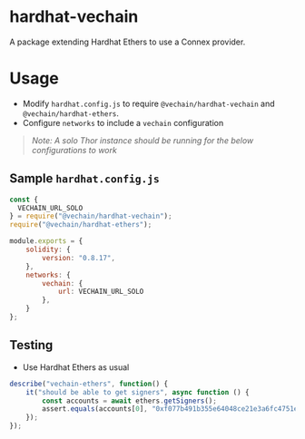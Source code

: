 # hardhat-vechain
A package extending Hardhat Ethers to use a Connex provider.

# Usage
- Modify `hardhat.config.js` to require `@vechain/hardhat-vechain` and `@vechain/hardhat-ethers`.
- Configure `networks` to include a `vechain` configuration
> *Note: A solo Thor instance should be running for the below configurations to work*

## Sample `hardhat.config.js`
```js
const {
  VECHAIN_URL_SOLO
} = require("@vechain/hardhat-vechain");
require("@vechain/hardhat-ethers");

module.exports = {
    solidity: {
        version: "0.8.17",
    },
    networks: {
        vechain: {
            url: VECHAIN_URL_SOLO
        },
    }
};
```

## Testing
- Use Hardhat Ethers as usual
```js
describe("vechain-ethers", function() {
    it("should be able to get signers", async function () {
        const accounts = await ethers.getSigners();
        assert.equals(accounts[0], "0xf077b491b355e64048ce21e3a6fc4751eeea77fa");
    });
});
```